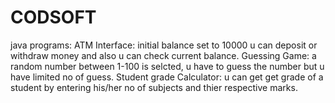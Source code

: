 # CODSOFT
java programs:
ATM Interface: initial balance set to 10000 u can deposit or withdraw money and also u can check current balance.
Guessing Game: a random number between 1-100 is selcted, u have to guess the number but u have limited no of guess.
Student grade Calculator: u can get get grade of a student by entering his/her no of subjects and thier respective marks.
